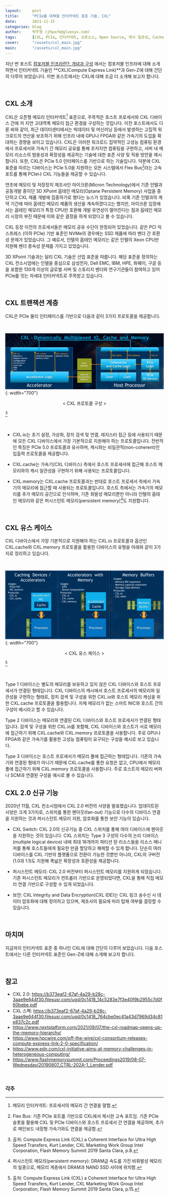 ```yaml
---
layout:     post
title:      "PCIe를 대체할 인터커넥트 표준 기술, CXL"
date:       2021-11-15
categories: blog
author:     박주형 (jhpark@gluesys.com)
tags:       [CXL, PCIe, 인터커넥트, 오픈소스, Open Source, 캐시 일관성, Cache Coherence, 옵테인, Optane]
cover:      "/assets/cxl_main.jpg"
main:       "/assets/cxl_main.jpg"
---
```


지난 번 포스트 [컴포저블 인프라란?: 개념과 구성](https://tech.gluesys.com/blog/2021/10/22/composableinfra.html) 에서는 컴포저블 인프라에 대해 소개하면서 인터커넥트 기술인 **CXL(Compute Express Link)**과 Gen-Z에 대해 간단히 다루어 보았습니다. 이번 포스트에서는 CXL에 대해 조금 더 소개해 보고자 합니다.  
  
&nbsp;
  
## CXL 소개  
  
CXL은 오픈형 메모리 인터커넥트[^1] 표준으로, 주목적은 호스트 프로세서와 CXL 디바이스 간에 저 지연 고대역폭 메모리 접근 환경을 구성하는 것입니다. 이전 포스트에서도 다룬 바와 같이, 최근 데이터센터에서는 빅데이터 및 머신러닝 등에서 발생하는 고집적 워크로드의 연산을 보조하기 위해 인프라 내에 GPU나 FPGA와 같은 가속기의 도입을 확대하는 경향을 보이고 있습니다. CXL은 이러한 워크로드 집약적인 고성능 컴퓨팅 환경에서 프로세서와 가속기 간 메모리 공유를 통해 초저지연 컴퓨팅을 구현하고, 서버 내 메모리 리소스의 범용성과 확장성을 제공하는 기술에 대한 표준 사양 및 적용 방안을 제시합니다. 또한, CXL은 PCIe 5.0 인터페이스를 기반으로 하는 기술입니다. 덕분에 CXL 표준을 따르는 디바이스는 PCIe 5.0을 지원하는 모든 시스템에서 Flex Bus[^2]라는 고속 포트를 통해 PCIe나 CXL 기능들을 제공할 수 있습니다.  
  
연초에 메모리 및 저장장치 제조사인 마이크론(Micron Technology)에서 기존 인텔과 공동개발 중이던 3D XPoint 옵테인 메모리(Optane Persistent Memory) 사업을 중단하고 CXL 제품 개발에 집중하기로 했다는 뉴스가 있었습니다. 비록 기존 인텔과의 계약 기간에 따라 옵테인 메모리 제품의 생산을 계속하겠다고는 했지만, 마이크론 입장에서는 옵테인 메모리가 특정 CPU만 호환해 개발 유연성이 떨어진다는 점과 옵테인 메모리 시장의 부진 때문에 이와 같은 결정을 하게 되었다고 볼 수 있습니다.  
  
CXL 등장 이전의 프로세서들은 메모리 공유 수단이 한정되어 있었습니다. 같은 PCI 익스프레스 (이하 PCIe) 기반 표준인 NVMe의 경우에는 SSD 제품에 따라 벤더 간 호환성 문제가 있었습니다. 그 예로서, 인텔의 옵테인 메모리는 같은 인텔의 Xeon CPU만 지원해 벤더 종속성 문제를 가지고 있었습니다.  
  
3D XPoint 기술과는 달리 CXL 기술은 산업 표준을 따릅니다. 해당 표준을 정의하는 CXL 컨소시엄에는 인텔을 중심으로 삼성전자, Dell EMC, IBM, HPE, 화웨이, 구글 등을 포함한 130개 이상의 글로벌 서버 및 스토리지 벤더와 연구기관들이 참여하고 있어 PCIe를 잇는 차세대 인터커넥트로 주목받고 있습니다.  
  
&nbsp;
  
## CXL 트랜잭션 계층  
  
CXL은 PCIe 물리 인터페이스를 기반으로 다음과 같이 3가지 프로토콜을 제공합니다.  
  
&nbsp;
  
![Alt text](/assets/cxl_protocol.png){: width="700"}
<center>&#60; CXL 프로토콜 구성 &#62;</center>  
  
[^3]
  
&nbsp;
  
 * CXL.io는 초기 설정, 가상화, 장치 검색 및 연결, 레지스터 접근 등에 사용되기 때문에 모든 CXL 디바이스에서 가장 기본적으로 지원해야 하는 프로토콜입니다. 전반적인 특징은 PCIe 5.0 프로토콜과 유사하며, 캐시와는 비일관적(non-coherent)인 입출력 프로토콜을 제공합니다.  
  
 * CXL.cache는 가속기(CXL 디바이스) 측에서 호스트 프로세서에 접근해 호스트 메모리와의 캐시 일관성을 구현하기 위해 사용되는 프로토콜입니다.  
  
 * CXL.memory는 CXL.cache 프로토콜과는 반대로 호스트 프로세서 측에서 가속기의 메모리에 접근할 때 사용되는 프로토콜입니다. 호스트 측에서는 가속기의 메모리를 추가 메모리 공간으로 인식하며, 기존 휘발성 메모리뿐만 아니라 인텔의 옵테인 메모리와 같은 퍼시스턴트 메모리(persistent memory)[^4]도 지원합니다.  
  
&nbsp;
  
## CXL 유스 케이스
  
CXL 디바이스에서 가장 기본적으로 지원해야 하는 CXL.io 프로토콜과 옵션인 CXL.cache와 CXL.memory 프로토콜을 활용한 디바이스의 유형을 아래와 같이 3가지로 정리하고 있습니다.  
  
&nbsp;
  
![Alt text](/assets/cxl_usecase.png){: width="700"}
<center>&#60; CXL 유스 케이스 &#62;</center>  
  
[^5]
  
&nbsp;
  
Type 1 디바이스는 별도의 메모리를 보유하고 있지 않은 CXL 디바이스와 호스트 프로세서가 연결된 형태입니다. CXL 디바이스의 캐시에서 호스트 프로세서의 메모리와 일관성을 구현하는 형태로, 장치 검색 및 구성을 위한 CXL.io와 호스트 메모리 캐싱을 위한 CXL.cache 프로토콜을 활용합니다. 자체 메모리가 없는 스마트 NIC와 호스트 간의 구성이 예시라고 할 수 있습니다.  
  
Type 2 디바이스는 메모리와 연결된 CXL 디바이스와 호스트 프로세서가 연결된 형태입니다. 검색 및 구성을 위한 CXL.io를 포함해, CXL 디바이스와 호스트가 서로 메모리에 접근하기 위해 CXL.cache와 CXL.memory 프로토콜을 사용합니다. 주로 GPU나 FPGA와 같은 가속기를 활용한 고성능 컴퓨팅이 요구되는 구성을 예시로 보고 있습니다.  
  
Type 3 디바이스는 호스트 프로세서가 메모리 풀에 접근하는 형태입니다. 기존의 가속기와 연결된 형태가 아니기 때문에 CXL.cache를 통한 요청은 없고, CPU에서 메모리 풀에 접근하기 위해 CXL.memory 프로토콜을 사용합니다. 주로 호스트의 메모리 버퍼나 SCM과 연결된 구성을 예시로 볼 수 있습니다.  
  
## CXL 2.0 신규 기능
  
2020년 11월, CXL 컨소시엄에서 CXL 2.0 버전의 사양을 발표했습니다. 업데이트된 사양은 크게 3가지로, 스위치를 통한 팬아웃(fan-out) 기능으로 다수의 디바이스 연결을 지원하는 것과 퍼시스턴트 메모리 지원, 암호화를 통한 보안 기능이 있습니다.  
  
 * CXL Switch: CXL 2.0의 신규기능 중 CXL 스위치를 통해 여러 디바이스에 팬아웃을 지원하는 것이 있습니다. CXL 스위치는 Type 3 구성의 다수의 논리 디바이스(multiple logical device) 내에 최대 16개까지 파티션 된 리소스들을 리소스 매니저를 통해 호스트들에게 필요한 만큼 할당하고 해제할 수 있게 합니다. 단순히 여러 디바이스를 CXL 기반의 플랫폼으로 전환이 가능한 것뿐만 아니라, CXL의 구버전(1.0과 1.1)도 지원해 폭넓은 확장성과 호환성을 제공합니다.  
  
 * 퍼시스턴트 메모리: CXL 2.0 버전부터 퍼시스턴트 메모리를 지원하게 되었습니다. 기존 퍼시스턴트 메모리가 컨트롤러 기반으로 운영되었다면, CXL을 통해 직접 메모리 연결 기반으로 구성할 수 있게 되었습니다.  
  
 * 보안: CXL Integrity and Data Encryption(CXL IDE)는 CXL 링크 송수신 시 데이터 암호화에 대해 정의하고 있으며, 제조사의 필요에 따라 탑재 여부를 결정할 수 있습니다.  
  
&nbsp;
  
## 마치며
  
지금까지 인터커넥트 표준 중 하나인 CXL에 대해 간단히 다루어 보았습니다. 다음 포스트에서는 다른 인터커넥트 표준인 Gen-Z에 대해 소개해 보고자 합니다.  
  
&nbsp;
  
## 참고
  
 * CXL 2.0: https://b373eaf2-67af-4a29-b28c-3aae9e644f30.filesusr.com/ugd/0c1418_14c5283e7f3e40f9b2955c7d0f60bebe.pdf
 * CXL 스펙: https://b373eaf2-67af-4a29-b28c-3aae9e644f30.filesusr.com/ugd/0c1418_764cbe0ec41a43d7969d34c81e837c2c.pdf
 * https://www.nextplatform.com/2021/09/07/the-cxl-roadmap-opens-up-the-memory-hierarchy/
 * https://www.hpcwire.com/off-the-wire/cxl-consortium-releases-compute-express-link-2-0-specification/
 * https://www.edn.com/cxl-initiative-aims-at-memory-challenges-in-heterogeneous-computing/
 * https://www.flashmemorysummit.com/Proceedings2019/08-07-Wednesday/20190807_CTRL-202A-1_Lender.pdf
  
&nbsp;

### 각주
  
[^1]: 메모리 인터커넥트: 프로세서의 메모리 간 연결을 말함.
[^2]: Flex Bus: 기존 PCIe 포트를 기반으로 CXL에서 제시한 고속 포트임. 기존 PCIe 슬롯을 활용해 CXL 및 PCIe 디바이스와 호스트 프로세서 간 연결을 제공하며, 추가로 메인보드 내장형 가속기와도 연결을 제공함.
[^3]: 출처: Compute Express Link (CXL) a Coherent Interface for Ultra High Speed Transfers, Kurt Lender, CXL Marketing Work Group Intel Corporation, Flash Memory Summit 2019 Santa Clara, p.8.
[^4]: 퍼시스턴트 메모리(persistent memory): DRAM급 속도를 가진 비휘발성 메모리의 일종으로, 메모리 계층에서 DRAM과 NAND SSD 사이에 위치함.
[^5]: 출처: Compute Express Link (CXL) a Coherent Interface for Ultra High Speed Transfers, Kurt Lender, CXL Marketing Work Group Intel Corporation, Flash Memory Summit 2019 Santa Clara, p.15.